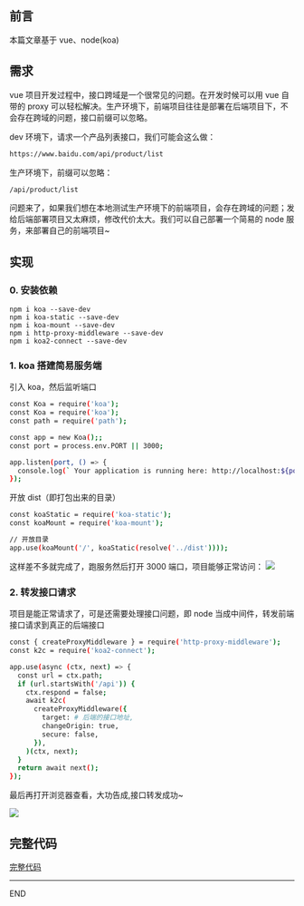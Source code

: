## 前言

本篇文章基于 vue、node(koa)

## 需求

vue 项目开发过程中，接口跨域是一个很常见的问题。在开发时候可以用 vue 自带的 proxy 可以轻松解决。生产环境下，前端项目往往是部署在后端项目下，不会存在跨域的问题，接口前缀可以忽略。

dev 环境下，请求一个产品列表接口，我们可能会这么做：

```bash
https://www.baidu.com/api/product/list
```

生产环境下，前缀可以忽略：

```bash
/api/product/list
```

问题来了，如果我们想在本地测试生产环境下的前端项目，会存在跨域的问题；发给后端部署项目又太麻烦，修改代价太大。我们可以自己部署一个简易的 node 服务，来部署自己的前端项目~

## 实现

### 0. 安装依赖

```basn
npm i koa --save-dev
npm i koa-static --save-dev
npm i koa-mount --save-dev
npm i http-proxy-middleware --save-dev
npm i koa2-connect --save-dev
```

### 1. koa 搭建简易服务端

引入 koa，然后监听端口

```bash
const Koa = require('koa');
const Koa = require('koa');
const path = require('path');

const app = new Koa();;
const port = process.env.PORT || 3000;

app.listen(port, () => {
  console.log(` Your application is running here: http://localhost:${port}`);
});
```

开放 dist（即打包出来的目录）

```bash
const koaStatic = require('koa-static');
const koaMount = require('koa-mount');

// 开放目录
app.use(koaMount('/', koaStatic(resolve('../dist'))));
```

这样差不多就完成了，跑服务然后打开 3000 端口，项目能够正常访问：
![](https://upload-images.jianshu.io/upload_images/10390288-8ac039a7c54e90c5.png?imageMogr2/auto-orient/strip%7CimageView2/2/w/1240)

### 2. 转发接口请求

项目是能正常请求了，可是还需要处理接口问题，即 node 当成中间件，转发前端接口请求到真正的后端接口

```bash
const { createProxyMiddleware } = require('http-proxy-middleware');
const k2c = require('koa2-connect');

app.use(async (ctx, next) => {
  const url = ctx.path;
  if (url.startsWith('/api')) {
    ctx.respond = false;
    await k2c(
      createProxyMiddleware({
        target: # 后端的接口地址,
        changeOrigin: true,
        secure: false,
      }),
    )(ctx, next);
  }
  return await next();
});
```

最后再打开浏览器查看，大功告成,接口转发成功~

![](https://upload-images.jianshu.io/upload_images/10390288-2298e4d082470611.png?imageMogr2/auto-orient/strip%7CimageView2/2/w/1240)

## 完整代码

[完整代码](https://github.com/zhongzihao1996/my-blog/blob/master/22_%E4%BD%BF%E7%94%A8node%E8%BD%AC%E5%8F%91%E8%AF%B7%E6%B1%82/server.js)

---

END
